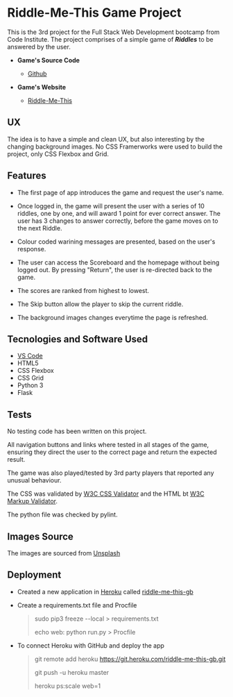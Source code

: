 # Riddle-Me-This Game Project

This is the 3rd project for the Full Stack Web Development bootcamp from Code Institute. The project comprises of a simple game of ***Riddles*** to be answered by the user.

* **Game's Source Code**

  * [Github](https://github.com/gbronca/ridle-me-this)

* **Game's Website**

  * [Riddle-Me-This](https://riddle-me-this-gb.herokuapp.com)

## UX

The idea is to have a simple and clean UX, but also interesting by the changing background images. No CSS Framerworks were used to build the project, only CSS Flexbox and Grid.

## Features

* The first page of app introduces the game and request the user's name.

* Once logged in, the game will present the user with a series of 10 riddles, one by one, and will award 1 point for ever correct answer. The user has 3 changes to answer correctly, before the game moves on to the next Riddle.

* Colour coded warining messages are presented, based on the user's response.

* The user can access the Scoreboard and the homepage without being logged out. By pressing "Return", the user is re-directed back to the game.

* The scores are ranked from highest to lowest.

* The Skip button allow the player to skip the current riddle.

* The background images changes everytime the page is refreshed.

## Tecnologies and Software Used

* [VS Code](https://code.visualstudio.com/)
* HTML5
* CSS Flexbox
* CSS Grid
* Python 3
* Flask

## Tests

No testing code has been written on this project.

All navigation buttons and links where tested in all stages of the game, ensuring they direct the user to the correct page and return the expected result.

The game was also played/tested by 3rd party players that reported any unusual behaviour.

The CSS was validated by [W3C CSS Validator](https://jigsaw.w3.org/css-validator/) and the HTML bt [W3C Markup Validator](https://validator.w3.org/).

The python file was checked by pylint.

## Images Source

The images are sourced from [Unsplash](https://unsplash.com/ "Unsplash")

## Deployment

* Created a new application in [Heroku](https://heroku.com) called [riddle-me-this-gb](https://riddle-me-this-gb.herokuapp.com)

* Create a requirements.txt file and Procfile
    > sudo pip3 freeze --local > requirements.txt
    >
    > echo web: python run.py > Procfile

* To connect Heroku with GitHub and deploy the app
    > git remote add heroku <https://git.heroku.com/riddle-me-this-gb.git>
    >
    > git push -u heroku master
    >
    > heroku ps:scale web=1
